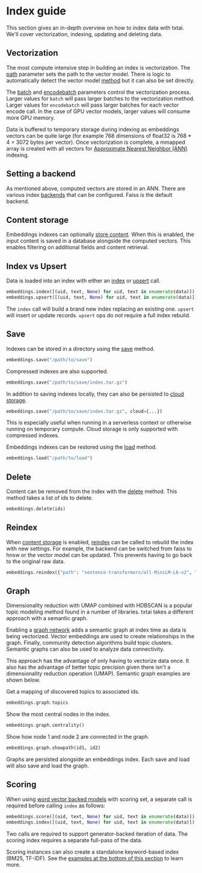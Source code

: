 # Index guide

This section gives an in-depth overview on how to index data with txtai. We'll cover vectorization, indexing, updating and deleting data.

## Vectorization

The most compute intensive step in building an index is vectorization. The [path](../configuration#path) parameter sets the path to the vector model. There is logic to automatically detect the vector model [method](../configuration#method) but it can also be set directly.

The [batch](../configuration#batch) and [encodebatch](../configuration#encodebatch) parameters control the vectorization process. Larger values for `batch` will pass larger batches to the vectorization method. Larger values for `encodebatch` will pass larger batches for each vector encode call. In the case of GPU vector models, larger values will consume more GPU memory.

Data is buffered to temporary storage during indexing as embeddings vectors can be quite large (for example 768 dimensions of float32 is 768 * 4 = 3072 bytes per vector). Once vectorization is complete, a mmapped array is created with all vectors for [Approximate Nearest Neighbor (ANN)](../configuration#backend) indexing.

## Setting a backend

As mentioned above, computed vectors are stored in an ANN. There are various index [backends](../configuration#backend) that can be configured. Faiss is the default backend.

## Content storage

Embeddings indexes can optionally [store content](../configuration#content). When this is enabled, the input content is saved in a database alongside the computed vectors. This enables filtering on additional fields and content retrieval.

## Index vs Upsert

Data is loaded into an index with either an [index](../methods#txtai.embeddings.base.Embeddings.index) or [upsert](../methods#txtai.embeddings.base.Embeddings.upsert) call.

```python
embeddings.index([(uid, text, None) for uid, text in enumerate(data)])
embeddings.upsert([(uid, text, None) for uid, text in enumerate(data)])
```

The `index` call will build a brand new index replacing an existing one. `upsert` will insert or update records. `upsert` ops do _not_ require a full index rebuild.

## Save

Indexes can be stored in a directory using the [save](../methods/#txtai.embeddings.base.Embeddings.save) method.

```python
embeddings.save("/path/to/save")
```

Compressed indexes are also supported.

```python
embeddings.save("/path/to/save/index.tar.gz")
```

In addition to saving indexes locally, they can also be persisted to [cloud storage](../configuration/cloud).

```python
embeddings.save("/path/to/save/index.tar.gz", cloud={...})
```

This is especially useful when running in a serverless context or otherwise running on temporary compute. Cloud storage is only supported with compressed indexes.

Embeddings indexes can be restored using the [load](../methods/#txtai.embeddings.base.Embeddings.load) method.

```python
embeddings.load("/path/to/load")
```

## Delete

Content can be removed from the index with the [delete](../methods#txtai.embeddings.base.Embeddings.delete) method. This method takes a list of ids to delete.

```python
embeddings.delete(ids)
```

## Reindex

When [content storage](../configuration#content) is enabled, [reindex](../methods#txtai.embeddings.base.Embeddings.reindex) can be called to rebuild the index with new settings. For example, the backend can be switched from faiss to hnsw or the vector model can be updated. This prevents having to go back to the original raw data. 

```python
embeddings.reindex({"path": "sentence-transformers/all-MiniLM-L6-v2", "backend": "hnsw"})
```

## Graph

Dimensionality reduction with UMAP combined with HDBSCAN is a popular topic modeling method found in a number of libraries. txtai takes a different approach with a semantic graph.

Enabling a [graph network](../configuration#graph) adds a semantic graph at index time as data is being vectorized. Vector embeddings are used to create relationships in the graph. Finally, community detection algorithms build topic clusters. Semantic graphs can also be used to analyze data connectivity.

This approach has the advantage of only having to vectorize data once. It also has the advantage of better topic precision given there isn't a dimensionality reduction operation (UMAP). Semantic graph examples are shown below.

Get a mapping of discovered topics to associated ids.

```python
embeddings.graph.topics
```

Show the most central nodes in the index.

```python
embeddings.graph.centrality()
```

Show how node 1 and node 2 are connected in the graph.

```python
embeddings.graph.showpath(id1, id2)
```

Graphs are persisted alongside an embeddings index. Each save and load will also save and load the graph.

## Scoring

When using [word vector backed models](../configuration#words) with scoring set, a separate call is required before calling `index` as follows:

```python
embeddings.score([(uid, text, None) for uid, text in enumerate(data)])
embeddings.index([(uid, text, None) for uid, text in enumerate(data)])
```

Two calls are required to support generator-backed iteration of data. The scoring index requires a separate full-pass of the data.

Scoring instances can also create a standalone keyword-based index (BM25, TF-IDF). See the [examples at the bottom of this section](../examples/#semantic-search) to learn more.
